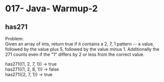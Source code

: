 017- Java- Warmup-2
==================

has271
--------------

  
Problem:  
Given an array of ints, return true if it contains a 2, 7, 1 pattern -- a value, followed by the value plus 5, followed by the value minus 1. Additionally the 271 counts even if the "1" differs by 2 or less from the correct value. 
>
has271({1, 2, 7, 1}) → true  
has271({1, 2, 8, 1}) → false  
has271({2, 7, 1}) → true  